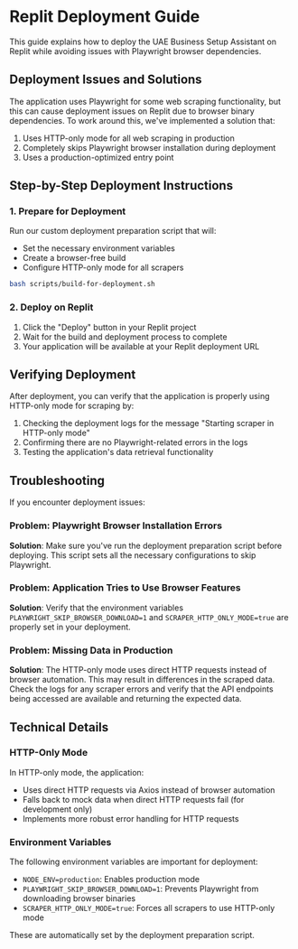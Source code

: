 # Replit Deployment Guide

This guide explains how to deploy the UAE Business Setup Assistant on Replit while avoiding issues with Playwright browser dependencies.

## Deployment Issues and Solutions

The application uses Playwright for some web scraping functionality, but this can cause deployment issues on Replit due to browser binary dependencies. To work around this, we've implemented a solution that:

1. Uses HTTP-only mode for all web scraping in production
2. Completely skips Playwright browser installation during deployment
3. Uses a production-optimized entry point

## Step-by-Step Deployment Instructions

### 1. Prepare for Deployment

Run our custom deployment preparation script that will:
- Set the necessary environment variables
- Create a browser-free build
- Configure HTTP-only mode for all scrapers

```bash
bash scripts/build-for-deployment.sh
```

### 2. Deploy on Replit

1. Click the "Deploy" button in your Replit project
2. Wait for the build and deployment process to complete
3. Your application will be available at your Replit deployment URL

## Verifying Deployment

After deployment, you can verify that the application is properly using HTTP-only mode for scraping by:

1. Checking the deployment logs for the message "Starting scraper in HTTP-only mode"
2. Confirming there are no Playwright-related errors in the logs
3. Testing the application's data retrieval functionality

## Troubleshooting

If you encounter deployment issues:

### Problem: Playwright Browser Installation Errors

**Solution**: Make sure you've run the deployment preparation script before deploying. This script sets all the necessary configurations to skip Playwright.

### Problem: Application Tries to Use Browser Features

**Solution**: Verify that the environment variables `PLAYWRIGHT_SKIP_BROWSER_DOWNLOAD=1` and `SCRAPER_HTTP_ONLY_MODE=true` are properly set in your deployment.

### Problem: Missing Data in Production

**Solution**: The HTTP-only mode uses direct HTTP requests instead of browser automation. This may result in differences in the scraped data. Check the logs for any scraper errors and verify that the API endpoints being accessed are available and returning the expected data.

## Technical Details

### HTTP-Only Mode

In HTTP-only mode, the application:
- Uses direct HTTP requests via Axios instead of browser automation
- Falls back to mock data when direct HTTP requests fail (for development only)
- Implements more robust error handling for HTTP requests

### Environment Variables

The following environment variables are important for deployment:

- `NODE_ENV=production`: Enables production mode
- `PLAYWRIGHT_SKIP_BROWSER_DOWNLOAD=1`: Prevents Playwright from downloading browser binaries
- `SCRAPER_HTTP_ONLY_MODE=true`: Forces all scrapers to use HTTP-only mode

These are automatically set by the deployment preparation script.